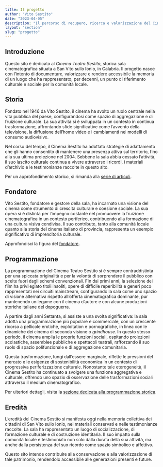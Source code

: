 ```yaml
---
title: Il progetto
author: "Vito Sestito"
date: "2023-04-05"
description: "Il percorso di recupero, ricerca e valorizzazione del Cinema Teatro Sestito."
layout: "section"
slug: "progetto"
---
```


## Introduzione

Questo sito è dedicato al *Cinema Teatro Sestito*, storica sala cinematografica situata a San Vito sullo Ionio, in Calabria. Il progetto nasce con l’intento di documentare, valorizzare e rendere accessibile la memoria di un luogo che ha rappresentato, per decenni, un punto di riferimento culturale e sociale per la comunità locale.

## Storia

Fondato nel 1946 da Vito Sestito, il cinema ha svolto un ruolo centrale nella vita pubblica del paese, configurandosi come spazio di aggregazione e di fruizione culturale. La sua attività si è sviluppata in un contesto in continua trasformazione, affrontando sfide significative come l’avvento della televisione, la diffusione dell’home video e i cambiamenti nei modelli di consumo audiovisivo.

Nel corso del tempo, il Cinema Sestito ha adottato strategie di adattamento che gli hanno consentito di mantenere una presenza attiva sul territorio, fino alla sua ultima proiezione nel 2004. Sebbene la sala abbia cessato l’attività, il suo lascito culturale continua a vivere attraverso i ricordi, i materiali d’archivio e le testimonianze raccolte in questo sito.

Per un approfondimento storico, si rimanda alla [serie di articoli](/categories/storia/).

## Fondatore

Vito Sestito, fondatore e gestore della sala, ha incarnato una visione del cinema come strumento di crescita culturale e coesione sociale. La sua opera si è distinta per l’impegno costante nel promuovere la fruizione cinematografica in un contesto periferico, contribuendo alla formazione di una cultura visiva condivisa. Il suo contributo, tanto alla comunità locale quanto alla storia del cinema italiano di provincia, rappresenta un esempio significativo di imprenditoria culturale.

Approfondisci la figura del [fondatore](/2023/04/20/la-storia-di-vito-sestito/).

## Programmazione

La programmazione del Cinema Teatro Sestito si è sempre contraddistinta per una spiccata originalità e per la volontà di sorprendere il pubblico con scelte fuori dagli schemi convenzionali. Fin dai primi anni, la selezione dei film ha privilegiato titoli insoliti, opere di difficile reperibilità e generi poco rappresentati nei circuiti mainstream, configurando la sala come uno spazio di visione alternativa rispetto all’offerta cinematografica dominante, pur mantenendo un legame con il cinema d’autore e con alcune produzioni storiche italiane del dopoguerra.

A partire dagli anni Settanta, si assiste a una svolta significativa: la sala adotta una programmazione più popolare e commerciale, con un crescente ricorso a pellicole erotiche, exploitation e pornografiche, in linea con le dinamiche dei cinema di seconda visione o *grindhouse*. In questo stesso periodo, il cinema amplia le proprie funzioni sociali, ospitando proiezioni scolastiche, assemblee pubbliche e spettacoli teatrali, rafforzando il suo ruolo di spazio polifunzionale e di aggregazione comunitaria.

Questa trasformazione, lungi dall’essere marginale, riflette le pressioni del mercato e le esigenze di sostenibilità economica in un contesto di progressiva periferizzazione culturale. Nonostante tale eterogeneità, il Cinema Sestito ha continuato a svolgere una funzione aggregativa e culturale, offrendo uno spazio di osservazione delle trasformazioni sociali attraverso il medium cinematografico.

Per ulteriori dettagli, visita la [sezione dedicata alla programmazione storica](/programmazione-cinematografica/).

## Eredità

L’eredità del Cinema Sestito si manifesta oggi nella memoria collettiva dei cittadini di San Vito sullo Ionio, nei materiali conservati e nelle testimonianze raccolte. La sala ha rappresentato un luogo di socializzazione, di formazione culturale e di costruzione identitaria. Il suo impatto sulla comunità locale è testimoniato non solo dalla durata della sua attività, ma anche dalla persistenza del suo ricordo come spazio simbolico e affettivo.

Questo sito intende contribuire alla conservazione e alla valorizzazione di tale patrimonio, rendendolo accessibile alle generazioni presenti e future.

<!-- ## Associazione Culturale 

L’associazione culturale si impegna a preservare e promuovere l'eredità del Cinema Teatro Sestito. Credo che il cinema sia una forma d'arte vitale che riflette la nostra società e modella le nostre prospettive. Celebrando la storia del cinema e il suo contributo alla comunità locale, spero di ispirare le future generazioni ad apprezzare e impegnarsi per mantenere il patrimonio culturale locale.

Vi invito ad unirvi all’associazione culturale e ad aiutarmi a continuare la mia missione di preservare e promuovere il cinema. Come membro, avrai accesso ad eventi esclusivi, proiezioni e opportunità per interagire con altri appassionati di cinema. L'iscrizione è aperta a tutti e richiede solo una modesta quota annuale. Per saperne di più e diventare un membro, leggi tutte le informazioni nella [sezione dedicata](/association/) *(questa sezione è ancora una bozza fino al momento della costituzione)*. Per rimanere aggiornato sull'avvio dell'associazione inviami una [mail](mailto:whatswrongintown@gmail.com).

*[Vito Sestito](/chisono/)* -->
